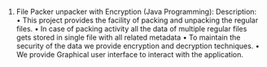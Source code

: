 1.	File Packer unpacker with Encryption (Java Programming):
Description:
•	This project provides the facility of packing and unpacking the regular files.
•	In case of packing activity all the data of multiple regular files gets stored in single file with all related metadata
•	 To maintain the security of the data we provide encryption and decryption techniques.
•	We provide Graphical user interface to interact with the application.
